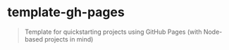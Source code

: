# template-gh-pages
> Template for quickstarting projects using GitHub Pages (with Node-based projects in mind)
